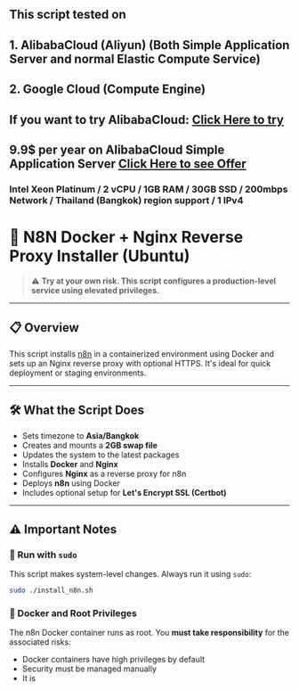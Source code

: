 ## This script tested on 
## 1. AlibabaCloud (Aliyun) (Both Simple Application Server and normal Elastic Compute Service)
## 2. Google Cloud (Compute Engine)

## If you want to try AlibabaCloud: [Click Here to try](https://www.alibabacloud.com/campaign/benefits?referral_code=A9ESHA)
## 9.9$ per year on AlibabaCloud Simple Application Server [Click Here to see Offer](https://www.alibabacloud.com/campaign/benefits?_p_lc=1&referral_code=A9ESHA#J_7789915720)
### Intel Xeon Platinum / 2 vCPU / 1GB RAM / 30GB SSD / 200mbps Network / Thailand (Bangkok) region support / 1 IPv4
# 🚀 N8N Docker + Nginx Reverse Proxy Installer (Ubuntu)

> ⚠️ **Try at your own risk. This script configures a production-level service using elevated privileges.**

---

## 📋 Overview

This script installs [n8n](https://n8n.io) in a containerized environment using Docker and sets up an Nginx reverse proxy with optional HTTPS. It's ideal for quick deployment or staging environments.

---

## 🛠️ What the Script Does

* Sets timezone to **Asia/Bangkok**
* Creates and mounts a **2GB swap file**
* Updates the system to the latest packages
* Installs **Docker** and **Nginx**
* Configures **Nginx** as a reverse proxy for n8n
* Deploys **n8n** using Docker
* Includes optional setup for **Let's Encrypt SSL (Certbot)**

---

## ⚠️ Important Notes

### 🔐 Run with `sudo`

This script makes system-level changes. Always run it using `sudo`:

```bash
sudo ./install_n8n.sh
```

### 🐳 Docker and Root Privileges

The n8n Docker container runs as root. You **must take responsibility** for the associated risks:

* Docker containers have high privileges by default
* Security must be managed manually
* It is
